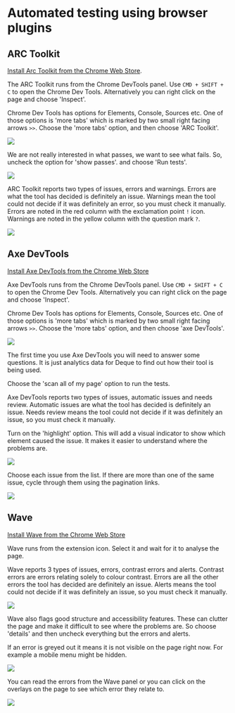 # Automated testing using browser plugins

## ARC Toolkit
[Install Arc Toolkit from the Chrome Web Store](https://chrome.google.com/webstore/detail/arc-toolkit/chdkkkccnlfncngelccgbgfmjebmkmce?utm_source=chrome-ntp-icon).

The ARC Toolkit runs from the Chrome DevTools panel. Use `CMD + SHIFT + C` to open the Chrome Dev Tools. Alternatively you can right click on the page and choose 'Inspect'.

Chrome Dev Tools has options for Elements, Console, Sources etc. One of those options is 'more tabs' which is marked by two small right facing arrows `>>`. Choose the 'more tabs' option, and then choose 'ARC Toolkit'. 

![](/public/images/best-practice/browser-extension-examples/arc-toolkit-1.jpg)

We are not really interested in what passes, we want to see what fails. So, uncheck the option for 'show passes'. and choose 'Run tests'. 

![](/public/images/best-practice/browser-extension-examples/arc-toolkit-2.jpg)

ARC Toolkit reports two types of issues, errors and warnings. Errors are what the tool has decided is definitely an issue. Warnings mean the tool could not decide if it was definitely an error, so you must check it manually. Errors are noted in the red column with the exclamation point `!` icon. Warnings are noted in the yellow column with the question mark `?`.

![](/public/images/best-practice/browser-extension-examples/arc-toolkit-3.jpg)

## Axe DevTools
[Install Axe DevTools from the Chrome Web Store]()

Axe DevTools runs from the Chrome DevTools panel. Use `CMD + SHIFT + C` to open the Chrome Dev Tools. Alternatively you can right click on the page and choose 'Inspect'.

Chrome Dev Tools has options for Elements, Console, Sources etc. One of those options is 'more tabs' which is marked by two small right facing arrows `>>`. Choose the 'more tabs' option, and then choose 'axe DevTools'. 

![](/public/images/best-practice/browser-extension-examples/axe-devtools-1.jpg)

The first time you use Axe DevTools you will need to answer some questions. It is just analytics data for Deque to find out how their tool is being used.

Choose the 'scan all of my page' option to run the tests.

Axe DevTools reports two types of issues, automatic issues and needs review. Automatic issues are what the tool has decided is definitely an issue. Needs review means the tool could not decide if it was definitely an issue, so you must check it manually.

Turn on the 'highlight' option. This will add a visual indicator to show which element caused the issue. It makes it easier to understand where the problems are.

![](/public/images/best-practice/browser-extension-examples/axe-devtools-2.jpg)

Choose each issue from the list. If there are more than one of the same issue, cycle through them using the pagination links.

![](/public/images/best-practice/browser-extension-examples/axe-devtools-3.jpg)

## Wave
[Install Wave from the Chrome Web Store]()

Wave runs from the extension icon. Select it and wait for it to analyse the page.

Wave reports 3 types of issues, errors, contrast errors and alerts. Contrast errors are errors relating solely to colour contrast. Errors are all the other errors the tool has decided are definitely an issue. Alerts means the tool could not decide if it was definitely an issue, so you must check it manually.

![](/public/images/best-practice/browser-extension-examples/wave-1.jpg)

Wave also flags good structure and accessibility features. These can clutter the page and make it difficult to see where the problems are. So choose 'details' and then uncheck everything but the errors and alerts.

If an error is greyed out it means it is not visible on the page right now. For example a mobile menu might be hidden.

![](/public/images/best-practice/browser-extension-examples/wave-2.jpg)

You can read the errors from the Wave panel or you can click on the overlays on the page to see which error they relate to.

![](/public/images/best-practice/browser-extension-examples/wave-3.jpg)
